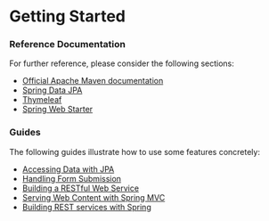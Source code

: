 # Getting Started

### Reference Documentation
For further reference, please consider the following sections:

* [Official Apache Maven documentation](https://maven.apache.org/guides/index.html)
* [Spring Data JPA](https://docs.spring.io/spring-boot/docs/{bootVersion}/reference/htmlsingle/#boot-features-jpa-and-spring-data)
* [Thymeleaf](https://docs.spring.io/spring-boot/docs/{bootVersion}/reference/htmlsingle/#boot-features-spring-mvc-template-engines)
* [Spring Web Starter](https://docs.spring.io/spring-boot/docs/{bootVersion}/reference/htmlsingle/#boot-features-developing-web-applications)

### Guides
The following guides illustrate how to use some features concretely:

* [Accessing Data with JPA](https://spring.io/guides/gs/accessing-data-jpa/)
* [Handling Form Submission](https://spring.io/guides/gs/handling-form-submission/)
* [Building a RESTful Web Service](https://spring.io/guides/gs/rest-service/)
* [Serving Web Content with Spring MVC](https://spring.io/guides/gs/serving-web-content/)
* [Building REST services with Spring](https://spring.io/guides/tutorials/bookmarks/)

